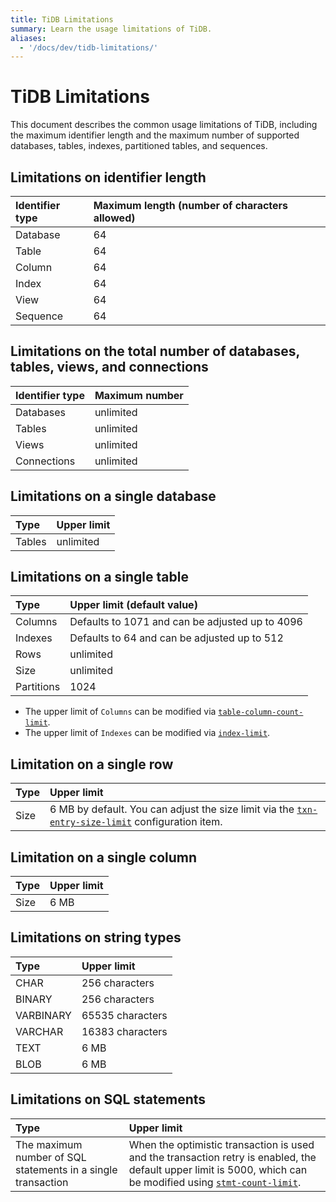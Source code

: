 ```yaml
---
title: TiDB Limitations
summary: Learn the usage limitations of TiDB.
aliases:
  - '/docs/dev/tidb-limitations/'
---
```


# TiDB Limitations

This document describes the common usage limitations of TiDB, including the maximum identifier length and the maximum number of supported databases, tables, indexes, partitioned tables, and sequences.

## Limitations on identifier length

| Identifier type | Maximum length (number of characters allowed) |
|:--------------- |:--------------------------------------------- |
| Database        | 64                                            |
| Table           | 64                                            |
| Column          | 64                                            |
| Index           | 64                                            |
| View            | 64                                            |
| Sequence        | 64                                            |

## Limitations on the total number of databases, tables, views, and connections

| Identifier type | Maximum number |
|:--------------- |:-------------- |
| Databases       | unlimited      |
| Tables          | unlimited      |
| Views           | unlimited      |
| Connections     | unlimited      |

## Limitations on a single database

| Type   | Upper limit |
|:------ |:----------- |
| Tables | unlimited   |

## Limitations on a single table

| Type       | Upper limit (default value)                     |
|:---------- |:----------------------------------------------- |
| Columns    | Defaults to 1071 and can be adjusted up to 4096 |
| Indexes    | Defaults to 64 and can be adjusted up to 512    |
| Rows       | unlimited                                       |
| Size       | unlimited                                       |
| Partitions | 1024                                            |

* The upper limit of `Columns` can be modified via [`table-column-count-limit`](/tidb-configuration-file.md#table-column-count-limit-new-in-v50).
* The upper limit of `Indexes` can be modified via [`index-limit`](/tidb-configuration-file.md#index-limit-new-in-v50).

## Limitation on a single row

| Type | Upper limit                                                                                                                                                      |
|:---- |:---------------------------------------------------------------------------------------------------------------------------------------------------------------- |
| Size | 6 MB by default. You can adjust the size limit via the [`txn-entry-size-limit`](/tidb-configuration-file.md#txn-entry-size-limit-new-in-v50) configuration item. |

## Limitation on a single column

| Type | Upper limit |
|:---- |:----------- |
| Size | 6 MB        |

## Limitations on string types

| Type      | Upper limit      |
|:--------- |:---------------- |
| CHAR      | 256 characters   |
| BINARY    | 256 characters   |
| VARBINARY | 65535 characters |
| VARCHAR   | 16383 characters |
| TEXT      | 6 MB             |
| BLOB      | 6 MB             |

## Limitations on SQL statements

| Type                                                         | Upper limit                                                                                                                                                                                                    |
|:------------------------------------------------------------ |:-------------------------------------------------------------------------------------------------------------------------------------------------------------------------------------------------------------- |
| The maximum number of SQL statements in a single transaction | When the optimistic transaction is used and the transaction retry is enabled, the default upper limit is 5000, which can be modified using [`stmt-count-limit`](/tidb-configuration-file.md#stmt-count-limit). |
